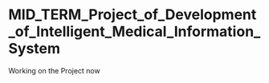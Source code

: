 # MID_TERM_Project_of_Development_of_Intelligent_Medical_Information_System

Working on the Project now
